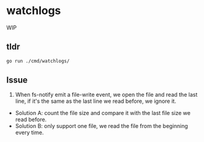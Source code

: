 # watchlogs

WIP

## tldr

```bash
go run ./cmd/watchlogs/
```

## Issue

1.  When fs-notify emit a file-write event, we open the file and read the last line, if it's the same as the last line we read before, we ignore it.

- Solution A: count the file size and compare it with the last file size we read before.
- Solution B: only support one file, we read the file from the beginning every time.

